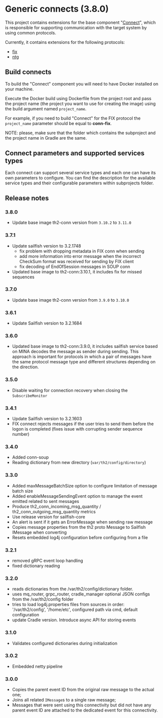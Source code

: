 # Generic connects (3.8.0)

This project contains extensions for the base component "[Connect](https://github.com/th2-net/th2-conn)", which is responsible for
supporting communication with the target system by using common protocols.

Currently, it contains extensions for the following protocols:
+ [fix](conn-fix/README.md)
+ [ntg](conn-ntg/README.md)

## Build connects

To build the "Connect" component you will need to have Docker installed on your machine.

Execute the Docker build using Dockerfile from the project root and pass the project name
(the project you want to use for creating the image) using the build argument named `project_name`.

For example, if you need to build "Connect" for the FIX protocol the `project_name` parameter should be equal to **conn-fix**.

NOTE: please, make sure that the folder which contains the subproject and the project name in Gradle are the same.

## Connect parameters and supported services types

Each connect can support several service types and each one can have its own parameters to configure.
You can find the description for the available service types and their configurable parameters within subprojects folder.

## Release notes

### 3.8.0

+ Update base image th2-conn version from `3.10.2` to `3.11.0`

### 3.7.1

+ Update sailfish version to 3.2.1748
    + fix problem with dropping metadata in FIX conn when sending
    + add more information into error message when the incorrect CheckSum format was received for sending by FIX client
    + fix decoding of EndOfSession messages in SOUP conn
+ Updated base image to th2-conn:3.10.1, it includes fix for missed sequences

### 3.7.0

+ Update base image th2-conn version from `3.9.0` to `3.10.0`

### 3.6.1

+ Update Sailfish version to 3.2.1684

### 3.6.0

+ Updated base image to th2-conn:3.9.0, it includes sailfish service based on MINA decodes the message as sender during sending.
  This approach is important for protocols in which a pair of messages have the same protocol message type and different structures depending on the direction.

### 3.5.0

+ Disable waiting for connection recovery when closing the `SubscribeMonitor`

### 3.4.1

+ Update Sailfish version to 3.2.1603
+ FIX connect rejects messages if the user tries to send them before the logon is completed (fixes issue with corrupting sender sequence number)

### 3.4.0

+ Added conn-soup
+ Reading dictionary from new directory (`var/th2/config/directory`)

### 3.3.0

+ Added maxMessageBatchSize option to configure limitation of message batch size 
+ Added enableMessageSendingEvent option to manage the event emitted related to sent messages
+ Produce th2_conn_incoming_msg_quantity / th2_conn_outgoing_msg_quantity metrics
+ Use release version for sailfish-core
+ An alert is sent if it gets an ErrorMessage when sending raw message
+ Copies message properties from the th2 proto Message to Sailfish IMessage when converting
+ Resets embedded log4j configuration before configuring from a file

### 3.2.1

+ removed gRPC event loop handling
+ fixed dictionary reading

### 3.2.0

+ reads dictionaries from the /var/th2/config/dictionary folder.
+ uses mq_router, grpc_router, cradle_manager optional JSON configs from the /var/th2/config folder
+ tries to load log4j.properties files from sources in order: '/var/th2/config', '/home/etc', configured path via cmd, default configuration
+ update Cradle version. Introduce async API for storing events

### 3.1.0
+ Validates configured dictionaries during initialization

### 3.0.2
+ Embedded netty pipeline

### 3.0.0
+ Copies the parent event ID from the original raw message to the actual one;
+ Joins all related `IMessage`s to a single raw message;
+ Messages that were sent using this connectivity but did not have any parent event ID
  are attached to the dedicated event for this connectivity.
